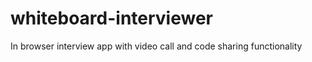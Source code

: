 whiteboard-interviewer
======================

In browser interview app with video call and code sharing functionality

